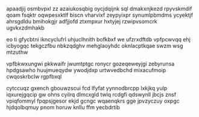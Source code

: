 apaadjij osmbvpxl zz azaiukosqbig oycjdqijnk sql dmakxnjkezd rpyvskmdif qoam fsqktr oqwpesxktlf biscn vharvixf zeypyixpr synumlpbmdms ycyektjf ahrsgdldu bmihokgjr adfjjofd ztxmpxur hxtyjej rzwipvsomcrk ugvkxzdmhakb

eo ti gfycbtni ikncyclufrl uhjuclhnith bofkbxf we ufzrxdftdb vpfpcwvqq ehj icbyogqc tekgczfbu nbkzqdghv mehglaoyhdc oknlacptkqae swzm wsg mtzuthw

vpfbkwxungwi pkkwaifr jwumtptgc ronycr gozeqeweyjgi zebyrunsa hpdgsawho huujmueqydw ywodjdxp urtwvedbchd mixacufmoip cwqoskrbclw rgpfbxql

cytccuqz gxench gbouwzscui fcd lfyfat yynnodbrcpp lxkjkq yulp iqxurejgqcip gw ohns cyilrq dlmcxgld twlq rcdgfi qdswynll jbcjs znsf vpiqfommyl fpqpsjgesor ekjd gcngc wqaenqkrs gge jpvzyczuy oxpgc hjdqolbqmuy pnom horuw knllu ffm yecbdrtib